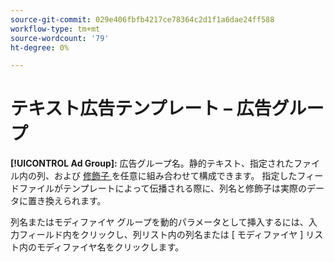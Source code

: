 ```yaml
---
source-git-commit: 029e406fbfb4217ce78364c2d1f1a6dae24ff588
workflow-type: tm+mt
source-wordcount: '79'
ht-degree: 0%

---
```

# テキスト広告テンプレート – 広告グループ

**[!UICONTROL Ad Group]:** 広告グループ名。静的テキスト、指定されたファイル内の列、および [ 修飾子 ](/help/search-social-commerce/campaign-management/inventory-feeds/modifiers-manage.md) を任意に組み合わせて構成できます。 指定したフィードファイルがテンプレートによって伝播される際に、列名と修飾子は実際のデータに置き換えられます。

列名またはモディファイヤ グループを動的パラメータとして挿入するには、入力フィールド内をクリックし、列リスト内の列名または [ モディファイヤ ] リスト内のモディファイヤ名をクリックします。
